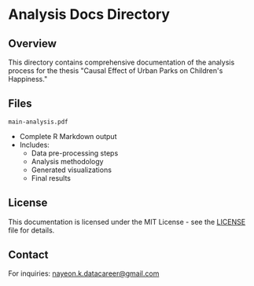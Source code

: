 # Analysis Docs Directory

## Overview
This directory contains comprehensive documentation of the analysis process for the thesis "Causal Effect of Urban Parks on Children's Happiness."

## Files
`main-analysis.pdf`
- Complete R Markdown output
- Includes:
  - Data pre-processing steps
  - Analysis methodology
  - Generated visualizations
  - Final results

## License
This documentation is licensed under the MIT License - see the [LICENSE](LICENSE) file for details.

## Contact
For inquiries: nayeon.k.datacareer@gmail.com
